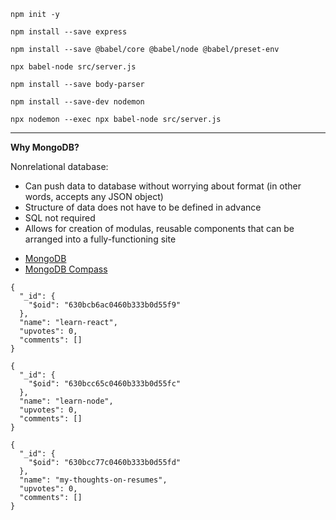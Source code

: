 ```
npm init -y
```

```
npm install --save express
```

```
npm install --save @babel/core @babel/node @babel/preset-env
```

```
npx babel-node src/server.js
```

```
npm install --save body-parser
```

```
npm install --save-dev nodemon
```

```
npx nodemon --exec npx babel-node src/server.js
```

---

**Why MongoDB?**

Nonrelational database:
- Can push data to database without worrying about format (in other words, accepts any JSON object)
- Structure of data does not have to be defined in advance
- SQL not required
- Allows for creation of modulas, reusable components that can be arranged into a fully-functioning site

* [MongoDB](https://www.mongodb.com/)
* [MongoDB Compass](https://www.mongodb.com/try/download/compass)

```
{
  "_id": {
    "$oid": "630bcb6ac0460b333b0d55f9"
  },
  "name": "learn-react",
  "upvotes": 0,
  "comments": []    
}
```

```
{
  "_id": {
    "$oid": "630bcc65c0460b333b0d55fc"
  },
  "name": "learn-node",
  "upvotes": 0,
  "comments": []    
}
```

```
{
  "_id": {
    "$oid": "630bcc77c0460b333b0d55fd"
  },
  "name": "my-thoughts-on-resumes",
  "upvotes": 0,
  "comments": []    
}
```
